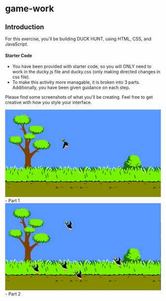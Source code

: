 # game-work


## Introduction

For this exercise, you'll be building DUCK HUNT, using HTML, CSS, and JavaScript.


#### Starter Code

- You have been provided with starter code, so you will ONLY need to work in the ducky.js file and ducky.css (only making directed changes in css file).
- To make this activity more managable, it is broken into 3 parts. Additionally, you have been given guidance on each step.

Please find some screenshots of what you'll be creating. Feel free to get creative with how you style your interface.

![Screen-shot](./images/duck-hunt-part-1.png) - Part 1
![Screen-shot](./images/duck-hunt-part-2.png) - Part 2